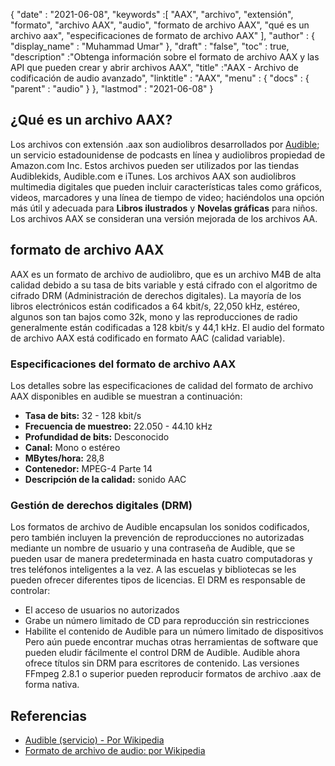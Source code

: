 {
  "date" : "2021-06-08",
  "keywords" :[ "AAX", "archivo", "extensión", "formato", "archivo AAX", "audio", "formato de archivo AAX", "qué es un archivo aax", "especificaciones de formato de archivo AAX" ],
  "author" : {
    "display_name" : "Muhammad Umar"
},
  "draft" : "false",
  "toc" : true,
  "description" :"Obtenga información sobre el formato de archivo AAX y las API que pueden crear y abrir archivos AAX",
  "title" :"AAX - Archivo de codificación de audio avanzado",
  "linktitle" : "AAX",
  "menu" : {
    "docs" : {
      "parent" : "audio"
}
},
  "lastmod" : "2021-06-08"
}

## ¿Qué es un archivo AAX?
Los archivos con extensión .aax son audiolibros desarrollados por [Audible](https://www.audible.com/); un servicio estadounidense de podcasts en línea y audiolibros propiedad de Amazon.com Inc. Estos archivos pueden ser utilizados por las tiendas Audiblekids, Audible.com e iTunes. Los archivos AAX son audiolibros multimedia digitales que pueden incluir características tales como gráficos, videos, marcadores y una línea de tiempo de video; haciéndolos una opción más útil y adecuada para **Libros ilustrados** y **Novelas gráficas** para niños. Los archivos AAX se consideran una versión mejorada de los archivos AA.

## formato de archivo AAX
AAX es un formato de archivo de audiolibro, que es un archivo M4B de alta calidad debido a su tasa de bits variable y está cifrado con el algoritmo de cifrado DRM (Administración de derechos digitales). La mayoría de los libros electrónicos están codificados a 64 kbit/s, 22,050 kHz, estéreo, algunos son tan bajos como 32k, mono y las reproducciones de radio generalmente están codificadas a 128 kbit/s y 44,1 kHz. El audio del formato de archivo AAX está codificado en formato AAC (calidad variable).

### Especificaciones del formato de archivo AAX
Los detalles sobre las especificaciones de calidad del formato de archivo AAX disponibles en audible se muestran a continuación:

- **Tasa de bits:** 32 - 128 kbit/s
- **Frecuencia de muestreo:** 22.050 - 44.10 kHz
- **Profundidad de bits:** Desconocido
- **Canal:** Mono o estéreo
- **MBytes/hora:** 28,8
- **Contenedor:** MPEG-4 Parte 14
- **Descripción de la calidad:** sonido AAC

### Gestión de derechos digitales (DRM)
Los formatos de archivo de Audible encapsulan los sonidos codificados, pero también incluyen la prevención de reproducciones no autorizadas mediante un nombre de usuario y una contraseña de Audible, que se pueden usar de manera predeterminada en hasta cuatro computadoras y tres teléfonos inteligentes a la vez. A las escuelas y bibliotecas se les pueden ofrecer diferentes tipos de licencias. El DRM es responsable de controlar:
- El acceso de usuarios no autorizados
- Grabe un número limitado de CD para reproducción sin restricciones
- Habilite el contenido de Audible para un número limitado de dispositivos
Pero aún puede encontrar muchas otras herramientas de software que pueden eludir fácilmente el control DRM de Audible. Audible ahora ofrece títulos sin DRM para escritores de contenido. Las versiones FFmpeg 2.8.1 o superior pueden reproducir formatos de archivo .aax de forma nativa.


## Referencias ##

* [Audible (servicio) - Por Wikipedia](https://en.wikipedia.org/wiki/Audible_(service))
* [Formato de archivo de audio: por Wikipedia](https://en.wikipedia.org/wiki/Audio_file_format)

